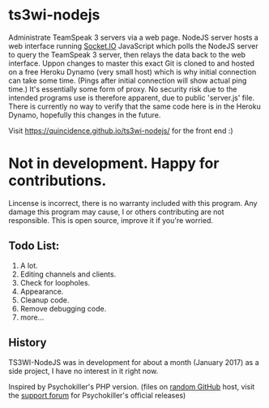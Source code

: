 # ts3wi-nodejs
Administrate TeamSpeak 3 servers via a web page.
NodeJS server hosts a web interface running [Socket.IO](http://socket.io/) JavaScript which polls the NodeJS server to query the TeamSpeak 3 server, then relays the data back to the web interface.
Uppon changes to master this exact Git is cloned to and hosted on a free Heroku Dynamo (very small host) which is why initial connection can take some time. (Pings after initial connection will show actual ping time.) It's essentially some form of proxy.
No security risk due to the intended programs use is therefore apparent, due to public 'server.js' file.
There is currently no way to verify that the same code here is in the Heroku Dynamo, hopefully this changes in the future.

Visit https://quincidence.github.io/ts3wi-nodejs/ for the front end :)

# Not in development. Happy for contributions.

Lincense is incorrect, there is no warranty included with this program. Any damage this program may cause, I or others contributing are not responsible. This is open source, improve it if you're worried.

## Todo List:
  1. A lot.
  2. Editing channels and clients.
  3. Check for loopholes.
  4. Appearance.
  5. Cleanup code.
  6. Remove debugging code.
  7. more...

## History
TS3WI-NodeJS was in development for about a month (January 2017) as a side project, I have no interest in it right now.

Inspired by Psychokiller's PHP version. (files on [random GitHub](https://github.com/maxlin1990/ts3web) host, visit the [support forum](http://interface.ts-rent.de/smf/index.php?page=Board&boardID=2) for Psychokiller's official releases)
